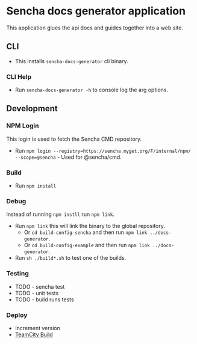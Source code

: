 # Sencha docs generator application 
This application glues the api docs and guides together into a web site. 

## CLI

* This installs `sencha-docs-generator` cli binary. 

### CLI Help

* Run `sencha-docs-generator -h` to console log the arg options. 

## Development

### NPM Login
This login is used to fetch the Sencha CMD repository. 

* Run `npm login --registry=https://sencha.myget.org/F/internal/npm/ --scope=@sencha` - Used for @sencha/cmd.

### Build

* Run `npm install`

### Debug
Instead of running `npm instll` run `npm link`.

* Run `npm link` this will link the binary to the global repository. 
    * Or `cd build-config-sencha` and then run `npm link ../docs-generator`.
    * Or `cd build-config-example` and then run `npm link ../docs-generator`.
* Run `sh ./build*.sh` to test one of the builds.

### Testing

* TODO - sencha test
* TODO - unit tests
* TODO - build runs tests

### Deploy

* Increment version
* [TeamCity Build](https://teamcity.sencha.com/viewType.html?buildTypeId=EngineeringOperations_NodeModules_SenchaDocsGenerator)


